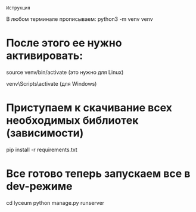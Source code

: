 ```
Иструкция
```
В любом терминале прописываем:
python3 -m venv venv
# После этого ее нужно активировать:
source venv/bin/activate (это нужно для Linux)

venv\Scripts\activate (для Windows)
# Приступаем к скачивание всех необходимых библиотек (зависимости)
pip install -r requirements.txt
# Все готово теперь запускаем все в dev-режиме
cd lyceum
python manage.py runserver
